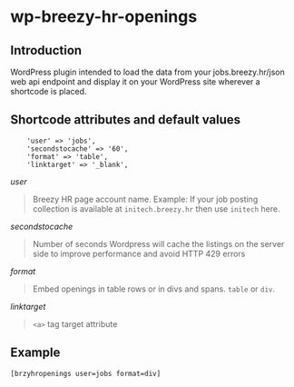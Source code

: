 # wp-breezy-hr-openings

## Introduction

WordPress plugin intended to load the data from your jobs.breezy.hr/json web api endpoint and display it on your WordPress site wherever a shortcode is placed. 

## Shortcode attributes and default values
```
    'user' => 'jobs',
    'secondstocache' => '60',
    'format' => 'table',
    'linktarget' => '_blank',
```

*user*
> Breezy HR page account name. 
> Example: If your job posting collection is available at `initech.breezy.hr` then use `initech` here.

*secondstocache*
> Number of seconds Wordpress will cache the listings on the server side to improve performance and avoid HTTP 429 errors

*format*
> Embed openings in table rows or in divs and spans. `table` or `div`.

*linktarget*
> `<a>` tag target attribute

## Example
```
[brzyhropenings user=jobs format=div]
```
